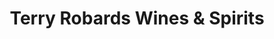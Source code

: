 ---
title: "Terry Robards Wines & Spirits"
url: /lake-placid/terry-robards-wines-and-spirits/
shop: alcohol
---